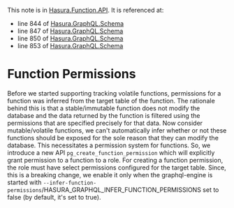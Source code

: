 This note is in [Hasura.Function.API](https://github.com/hasura/graphql-engine/blob/master/server/src-lib/Hasura/Function/API.hs#L190).
It is referenced at:
  - line 844 of [Hasura.GraphQL.Schema](https://github.com/hasura/graphql-engine/blob/master/server/src-lib/Hasura/GraphQL/Schema.hs#L844)
  - line 847 of [Hasura.GraphQL.Schema](https://github.com/hasura/graphql-engine/blob/master/server/src-lib/Hasura/GraphQL/Schema.hs#L847)
  - line 850 of [Hasura.GraphQL.Schema](https://github.com/hasura/graphql-engine/blob/master/server/src-lib/Hasura/GraphQL/Schema.hs#L850)
  - line 853 of [Hasura.GraphQL.Schema](https://github.com/hasura/graphql-engine/blob/master/server/src-lib/Hasura/GraphQL/Schema.hs#L853)

# Function Permissions

Before we started supporting tracking volatile functions, permissions
for a function was inferred from the target table of the function.
The rationale behind this is that a stable/immutable function does not
modify the database and the data returned by the function is filtered using
the permissions that are specified precisely for that data.
Now consider mutable/volatile functions, we can't automatically infer whether or
not these functions should be exposed for the sole reason that they can modify
the database. This necessitates a permission system for functions.
So, we introduce a new API `pg_create_function_permission` which will
explicitly grant permission to a function to a role. For creating a
function permission, the role must have select permissions configured
for the target table.
Since, this is a breaking change, we enable it only when the graphql-engine
is started with
`--infer-function-permissions`/HASURA_GRAPHQL_INFER_FUNCTION_PERMISSIONS set
to false (by default, it's set to true).

